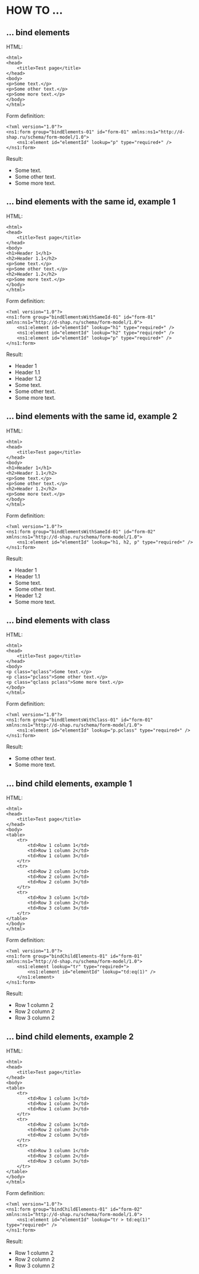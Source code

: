 HOW TO ...
==========

... bind elements
-----------------
HTML:
```
<html>
<head>
    <title>Test page</title>
</head>
<body>
<p>Some text.</p>
<p>Some other text.</p>
<p>Some more text.</p>
</body>
</html>
```

Form definition:
```
<?xml version="1.0"?>
<ns1:form group="bindElements-01" id="form-01" xmlns:ns1="http://d-shap.ru/schema/form-model/1.0">
    <ns1:element id="elementId" lookup="p" type="required+" />
</ns1:form>
```

Result:
* Some text.
* Some other text.
* Some more text.

... bind elements with the same id, example 1
---------------------------------------------
HTML:
```
<html>
<head>
    <title>Test page</title>
</head>
<body>
<h1>Header 1</h1>
<h2>Header 1.1</h2>
<p>Some text.</p>
<p>Some other text.</p>
<h2>Header 1.2</h2>
<p>Some more text.</p>
</body>
</html>
```

Form definition:
```
<?xml version="1.0"?>
<ns1:form group="bindElementsWithSameId-01" id="form-01" xmlns:ns1="http://d-shap.ru/schema/form-model/1.0">
    <ns1:element id="elementId" lookup="h1" type="required+" />
    <ns1:element id="elementId" lookup="h2" type="required+" />
    <ns1:element id="elementId" lookup="p" type="required+" />
</ns1:form>
```

Result:
* Header 1
* Header 1.1
* Header 1.2
* Some text.
* Some other text.
* Some more text.

... bind elements with the same id, example 2
---------------------------------------------
HTML:
```
<html>
<head>
    <title>Test page</title>
</head>
<body>
<h1>Header 1</h1>
<h2>Header 1.1</h2>
<p>Some text.</p>
<p>Some other text.</p>
<h2>Header 1.2</h2>
<p>Some more text.</p>
</body>
</html>
```

Form definition:
```
<?xml version="1.0"?>
<ns1:form group="bindElementsWithSameId-01" id="form-02" xmlns:ns1="http://d-shap.ru/schema/form-model/1.0">
    <ns1:element id="elementId" lookup="h1, h2, p" type="required+" />
</ns1:form>
```

Result:
* Header 1
* Header 1.1
* Some text.
* Some other text.
* Header 1.2
* Some more text.

... bind elements with class
----------------------------
HTML:
```
<html>
<head>
    <title>Test page</title>
</head>
<body>
<p class="qclass">Some text.</p>
<p class="pclass">Some other text.</p>
<p class="qclass pclass">Some more text.</p>
</body>
</html>
```

Form definition:
```
<?xml version="1.0"?>
<ns1:form group="bindElementsWithClass-01" id="form-01" xmlns:ns1="http://d-shap.ru/schema/form-model/1.0">
    <ns1:element id="elementId" lookup="p.pclass" type="required+" />
</ns1:form>
```

Result:
* Some other text.
* Some more text.

... bind child elements, example 1
----------------------------------
HTML:
```
<html>
<head>
    <title>Test page</title>
</head>
<body>
<table>
    <tr>
        <td>Row 1 column 1</td>
        <td>Row 1 column 2</td>
        <td>Row 1 column 3</td>
    </tr>
    <tr>
        <td>Row 2 column 1</td>
        <td>Row 2 column 2</td>
        <td>Row 2 column 3</td>
    </tr>
    <tr>
        <td>Row 3 column 1</td>
        <td>Row 3 column 2</td>
        <td>Row 3 column 3</td>
    </tr>
</table>
</body>
</html>
```

Form definition:
```
<?xml version="1.0"?>
<ns1:form group="bindChildElements-01" id="form-01" xmlns:ns1="http://d-shap.ru/schema/form-model/1.0">
    <ns1:element lookup="tr" type="required+">
        <ns1:element id="elementId" lookup="td:eq(1)" />
    </ns1:element>
</ns1:form>
```

Result:
* Row 1 column 2
* Row 2 column 2
* Row 3 column 2

... bind child elements, example 2
----------------------------------
HTML:
```
<html>
<head>
    <title>Test page</title>
</head>
<body>
<table>
    <tr>
        <td>Row 1 column 1</td>
        <td>Row 1 column 2</td>
        <td>Row 1 column 3</td>
    </tr>
    <tr>
        <td>Row 2 column 1</td>
        <td>Row 2 column 2</td>
        <td>Row 2 column 3</td>
    </tr>
    <tr>
        <td>Row 3 column 1</td>
        <td>Row 3 column 2</td>
        <td>Row 3 column 3</td>
    </tr>
</table>
</body>
</html>
```

Form definition:
```
<?xml version="1.0"?>
<ns1:form group="bindChildElements-01" id="form-02" xmlns:ns1="http://d-shap.ru/schema/form-model/1.0">
    <ns1:element id="elementId" lookup="tr > td:eq(1)" type="required+" />
</ns1:form>
```

Result:
* Row 1 column 2
* Row 2 column 2
* Row 3 column 2
